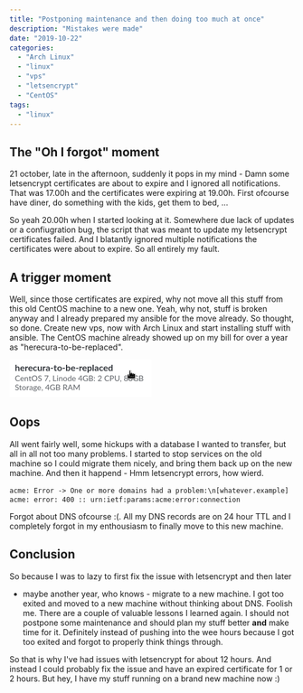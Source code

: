 ```yaml
---
title: "Postponing maintenance and then doing too much at once"
description: "Mistakes were made"
date: "2019-10-22"
categories:
  - "Arch Linux"
  - "linux"
  - "vps"
  - "letsencrypt"
  - "CentOS"
tags:
  - "linux"
---
```


## The "Oh I forgot" moment

21 october, late in the afternoon, suddenly it pops in my mind - Damn some
letsencrypt certificates are about to expire and I ignored all notifications.
That was 17.00h and the certificates were expiring at 19.00h. First ofcourse
have diner, do  something with the kids, get them to bed, ...

So yeah 20.00h when I started looking at it. Somewhere due lack of updates or a
confiugration bug, the script that was meant to update my letsencrypt
certificates failed. And I blatantly ignored multiple notifications the
certificates were about to expire. So all entirely my fault.

<!--more-->

## A trigger moment

Well, since those certificates are expired, why not move all this stuff from
this old CentOS machine to a new one. Yeah, why not, stuff is broken anyway and
I already prepared my ansible for the move already. So thought, so done. Create
new vps, now with Arch Linux and start installing stuff with ansible. The
CentOS machine already showed up on my bill for over a year as
"herecura-to-be-replaced".

![herecura-to-be-replaced](Screenshot_20191022_081051.png)

## Oops

All went fairly well, some hickups with a database I wanted to transfer, but
all in all not too many problems. I started to stop services on the old machine
so I could migrate them nicely, and bring them back up on the new machine. And
then it happend - Hmm letsencrypt errors, how wierd.

```
acme: Error -> One or more domains had a problem:\n[whatever.example] acme: error: 400 :: urn:ietf:params:acme:error:connection
```

Forgot about DNS ofcourse :(. All my DNS records are on 24 hour TTL and I
completely forgot in my enthousiasm to finally move to this new machine.

## Conclusion

So because I was to lazy to first fix the issue with letsencrypt and then later
- maybe another year, who knows - migrate to a new machine. I got too exited
and moved to a new machine without thinking about DNS. Foolish me. There are a
couple of valuable lessons I learned again. I should not postpone some
maintenance and should plan my stuff better **and** make time for it.
Definitely instead of pushing into the wee hours because I got too exited and
forgot to properly think things through.

So that is why I've had issues with letsencrypt for about 12 hours. And instead
I could probably fix the issue and have an expired certificate for 1 or 2
hours. But hey, I have my stuff running on a brand new machine now :)
